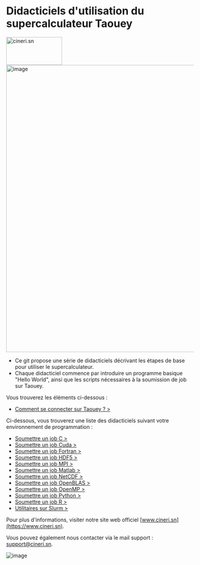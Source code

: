 # Didacticiels d'utilisation du supercalculateur Taouey
<img src="https://github.com/Taouey/Docs/assets/167436550/5a86c154-6cbc-4415-89d9-36b4bfd8d239" alt="cineri.sn" width="150" height="75">
<img width="770" alt="image" src="https://github.com/Taouey/Docs/assets/167436550/8f414d72-eda4-4ab5-b701-451a27ff8597">

* Ce git propose une série de didacticiels décrivant les étapes de base pour utiliser le supercalculateur.
* Chaque didacticiel commence par introduire un programme basique "Hello World", ainsi que les scripts nécessaires à la soumission de job sur Taouey.

Vous trouverez les éléments ci-dessous :
* [Comment se connecter sur Taouey ? >](https://github.com/Taouey/Docs/tree/main/Comment%20se%20connecter%3F)

Ci-dessous, vous trouverez une liste des didacticiels suivant votre environnement de programmation :
* [Soumettre un job C >](https://github.com/Taouey/Docs/tree/main/C)
* [Soumettre un job Cuda >](https://github.com/Taouey/Docs/tree/main/Cuda)
*  [Soumettre un job Fortran >](https://github.com/Taouey/Docs/tree/main/Fortran)
*  [Soumettre un job HDF5 >](https://github.com/Taouey/Docs/blob/main/HDF5/readme.md)
*  [Soumettre un job MPI >](https://github.com/Taouey/Docs/tree/main/MPI)
*  [Soumettre un job Matlab >](https://github.com/Taouey/Docs/tree/main/Matlab)
*  [Soumettre un job NetCDF >](https://github.com/Taouey/Docs/tree/main/NetCDF)
*  [Soumettre un job OpenBLAS >](https://github.com/Taouey/Docs/tree/main/OpenBLAS)
*  [Soumettre un job OpenMP >](https://github.com/Taouey/Docs/tree/main/OPenMP)
*  [Soumettre un job Python >](https://github.com/Taouey/Docs/tree/main/Python)
*  [Soumettre un job R >](https://github.com/Taouey/Docs/tree/main/R)
*  [Utilitaires sur Slurm > ](https://github.com/Taouey/Docs/tree/main/SLURM)  

Pour plus d'informations, visiter notre site web officiel [www.cineri.sn](https://www.cineri.sn).

Vous pouvez également nous contacter via le mail support : [support@cineri.sn](support@cineri.sn).




![image](https://github.com/Taouey/Docs/assets/167436550/a9082512-311a-4289-bddb-db78ac3052d6)
